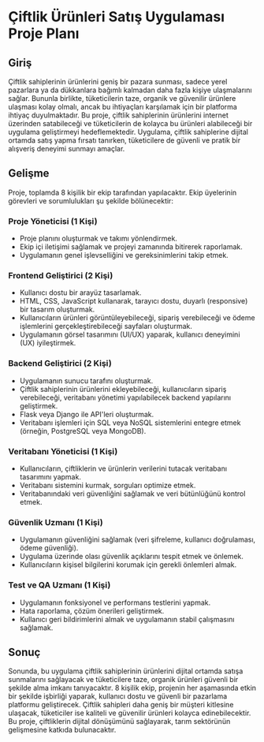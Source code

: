 # Çiftlik Ürünleri Satış Uygulaması Proje Planı

## Giriş
Çiftlik sahiplerinin ürünlerini geniş bir pazara sunması, sadece yerel pazarlara ya da dükkanlara bağımlı kalmadan daha fazla kişiye ulaşmalarını sağlar. Bununla birlikte, tüketicilerin taze, organik ve güvenilir ürünlere ulaşması kolay olmalı, ancak bu ihtiyaçları karşılamak için bir platforma ihtiyaç duyulmaktadır. Bu proje, çiftlik sahiplerinin ürünlerini internet üzerinden satabileceği ve tüketicilerin de kolayca bu ürünleri alabileceği bir uygulama geliştirmeyi hedeflemektedir. Uygulama, çiftlik sahiplerine dijital ortamda satış yapma fırsatı tanırken, tüketicilere de güvenli ve pratik bir alışveriş deneyimi sunmayı amaçlar.

## Gelişme
Proje, toplamda 8 kişilik bir ekip tarafından yapılacaktır. Ekip üyelerinin görevleri ve sorumlulukları şu şekilde bölünecektir:

### Proje Yöneticisi (1 Kişi)
- Proje planını oluşturmak ve takımı yönlendirmek.
- Ekip içi iletişimi sağlamak ve projeyi zamanında bitirerek raporlamak.
- Uygulamanın genel işlevselliğini ve gereksinimlerini takip etmek.

### Frontend Geliştirici (2 Kişi)
- Kullanıcı dostu bir arayüz tasarlamak.
- HTML, CSS, JavaScript kullanarak, tarayıcı dostu, duyarlı (responsive) bir tasarım oluşturmak.
- Kullanıcıların ürünleri görüntüleyebileceği, sipariş verebileceği ve ödeme işlemlerini gerçekleştirebileceği sayfaları oluşturmak.
- Uygulamanın görsel tasarımını (UI/UX) yaparak, kullanıcı deneyimini (UX) iyileştirmek.

### Backend Geliştirici (2 Kişi)
- Uygulamanın sunucu tarafını oluşturmak.
- Çiftlik sahiplerinin ürünlerini ekleyebileceği, kullanıcıların sipariş verebileceği, veritabanı yönetimi yapılabilecek backend yapılarını geliştirmek.
- Flask veya Django ile API'leri oluşturmak.
- Veritabanı işlemleri için SQL veya NoSQL sistemlerini entegre etmek (örneğin, PostgreSQL veya MongoDB).

### Veritabanı Yöneticisi (1 Kişi)
- Kullanıcıların, çiftliklerin ve ürünlerin verilerini tutacak veritabanı tasarımını yapmak.
- Veritabanı sistemini kurmak, sorguları optimize etmek.
- Veritabanındaki veri güvenliğini sağlamak ve veri bütünlüğünü kontrol etmek.

### Güvenlik Uzmanı (1 Kişi)
- Uygulamanın güvenliğini sağlamak (veri şifreleme, kullanıcı doğrulaması, ödeme güvenliği).
- Uygulama üzerinde olası güvenlik açıklarını tespit etmek ve önlemek.
- Kullanıcıların kişisel bilgilerini korumak için gerekli önlemleri almak.

### Test ve QA Uzmanı (1 Kişi)
- Uygulamanın fonksiyonel ve performans testlerini yapmak.
- Hata raporlama, çözüm önerileri geliştirmek.
- Kullanıcı geri bildirimlerini almak ve uygulamanın stabil çalışmasını sağlamak.

## Sonuç
Sonunda, bu uygulama çiftlik sahiplerinin ürünlerini dijital ortamda satışa sunmalarını sağlayacak ve tüketicilere taze, organik ürünleri güvenli bir şekilde alma imkanı tanıyacaktır. 8 kişilik ekip, projenin her aşamasında etkin bir şekilde işbirliği yaparak, kullanıcı dostu ve güvenli bir pazarlama platformu geliştirecek. Çiftlik sahipleri daha geniş bir müşteri kitlesine ulaşacak, tüketiciler ise kaliteli ve güvenilir ürünleri kolayca edinebilecektir. Bu proje, çiftliklerin dijital dönüşümünü sağlayarak, tarım sektörünün gelişmesine katkıda bulunacaktır.